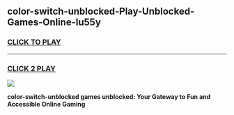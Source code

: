 
## color-switch-unblocked-Play-Unblocked-Games-Online-lu55y
<h3>
<a href="https://premium76.site?title=color-switch-unblocked&ref=25A">CLICK TO PLAY</a></h3>
<hr>

<h3>
<a href="https://premium76.site?title=color-switch-unblocked&ref=25A">CLICK 2 PLAY</a>
  
</h3>

<a href="https://premium76.site?title=color-switch-unblocked&ref=25A"><img src="https://clearcache.store/games.png"></a>


**color-switch-unblocked games unblocked: Your Gateway to Fun and Accessible Online Gaming**
